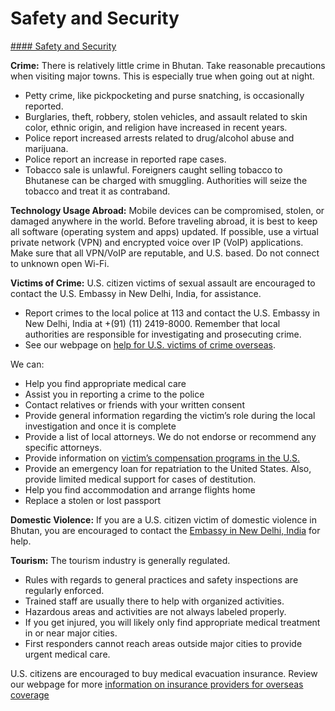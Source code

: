 # Safety and Security

[#### Safety and Security](javascript:void(0); "Safety and Security")

**Crime:** There is relatively little crime in Bhutan. Take reasonable precautions when visiting major towns. This is especially true when going out at night.

* Petty crime, like pickpocketing and purse snatching, is occasionally reported.
* Burglaries, theft, robbery, stolen vehicles, and assault related to skin color, ethnic origin, and religion have increased in recent years.
* Police report increased arrests related to drug/alcohol abuse and marijuana.
* Police report an increase in reported rape cases.
* Tobacco sale is unlawful. Foreigners caught selling tobacco to Bhutanese can be charged with smuggling. Authorities will seize the tobacco and treat it as contraband.

**Technology Usage Abroad:** Mobile devices can be compromised, stolen, or damaged anywhere in the world. Before traveling abroad, it is best to keep all software (operating system and apps) updated. If possible, use a virtual private network (VPN) and encrypted voice over IP (VoIP) applications. Make sure that all VPN/VoIP are reputable, and U.S. based. Do not connect to unknown open Wi-Fi.

**Victims of Crime:** U.S. citizen victims of sexual assault are encouraged to contact the U.S. Embassy in New Delhi, India, for assistance.

* Report crimes to the local police at 113 and contact the U.S. Embassy in New Delhi, India at +(91) (11) 2419-8000. Remember that local authorities are responsible for investigating and prosecuting crime.
* See our webpage on [help for U.S. victims of crime overseas](http://travel.state.gov/content/passports/en/emergencies/victims.html).

We can:

* Help you find appropriate medical care
* Assist you in reporting a crime to the police
* Contact relatives or friends with your written consent
* Provide general information regarding the victim’s role during the local investigation and once it is complete
* Provide a list of local attorneys. We do not endorse or recommend any specific attorneys.
* Provide information on [victim’s compensation programs in the U.S.](http://travel.state.gov/content/passports/english/emergencies/victims.html)
* Provide an emergency loan for repatriation to the United States. Also, provide limited medical support for cases of destitution.
* Help you find accommodation and arrange flights home
* Replace a stolen or lost passport

**Domestic Violence:** If you are a U.S. citizen victim of domestic violence in Bhutan, you are encouraged to contact the [Embassy in New Delhi, India](https://in.usembassy.gov/u-s-citizen-services/) for help.

**Tourism:** The tourism industry is generally regulated.

* Rules with regards to general practices and safety inspections are regularly enforced.
* Trained staff are usually there to help with organized activities.
* Hazardous areas and activities are not always labeled properly.
* If you get injured, you will likely only find appropriate medical treatment in or near major cities.
* First responders cannot reach areas outside major cities to provide urgent medical care.

U.S. citizens are encouraged to buy medical evacuation insurance. Review our webpage for more [information on insurance providers for overseas coverage](https://travel.state.gov/content/travel/en/international-travel/before-you-go/your-health-abroad/Insurance_Coverage_Overseas.html?cq_ck=1708701048867)